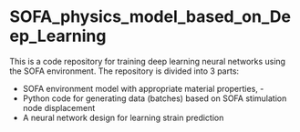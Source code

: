 # SOFA_physics_model_based_on_Deep_Learning

This is a code repository for training deep learning neural networks using the SOFA environment. The repository is divided into 3 parts:
- SOFA environment model with appropriate material properties, -
- Python code for generating data (batches) based on SOFA stimulation node displacement
- A neural network design for learning strain prediction
